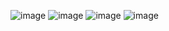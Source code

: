 ![image](https://gitee.com/Microgalaxy/jmq-boker-professional/raw/master/doc/img/index.png)
![image](https://gitee.com/Microgalaxy/jmq-boker-professional/raw/master/doc/img/cluster.png)
![image](https://gitee.com/Microgalaxy/jmq-boker-professional/raw/master/doc/img/client.png)
![image](https://gitee.com/Microgalaxy/jmq-boker-professional/raw/master/doc/img/mqttx.png)
